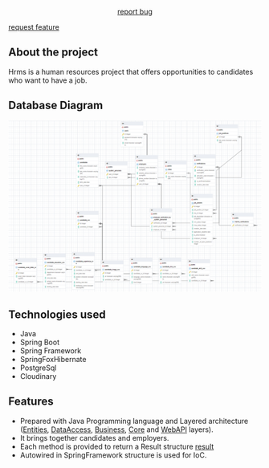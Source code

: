 <p style="text-align: center;>
  <h1>HrmsProject</h1>
          </p>
  <p style="text-align: center;><a href="https://github.com/zeynepsl/HrmsProject/issues">report bug</a><br></p>
  <a href="https://github.com/zeynepsl/HrmsProject/issues">request feature</a>



## About the project
Hrms is a human resources project that offers opportunities to candidates who want to have a job.

## Database Diagram
![diagram](hrms.PNG)

## Technologies used
- Java
- Spring Boot
- Spring Framework
- SpringFoxHibernate
- PostgreSql
- Cloudinary

## Features 
- Prepared with Java Programming language and Layered architecture ([Entities](https://github.com/zeynepsl/HrmsProject/tree/master/hrms/src/main/java/kodlamaio/hrms/entities),
[DataAccess](https://github.com/zeynepsl/HrmsProject/tree/master/hrms/src/main/java/kodlamaio/hrms/dataAccess/abstracts), 
[Business](https://github.com/zeynepsl/HrmsProject/tree/master/hrms/src/main/java/kodlamaio/hrms/business), 
[Core](https://github.com/zeynepsl/HrmsProject/tree/master/hrms/src/main/java/kodlamaio/hrms/core) and 
[WebAPI](https://github.com/zeynepsl/HrmsProject/tree/master/hrms/src/main/java/kodlamaio/hrms/api/controllers) layers).
- It brings together candidates and employers.
- Each method is provided to return a Result structure [result](https://github.com/zeynepsl/HrmsProject/tree/master/hrms/src/main/java/kodlamaio/hrms/core/utilities/results)
- Autowired in SpringFramework structure is used for IoC.
